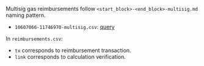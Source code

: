 Multisig gas reimbursements follow `<start_block>-<end_block>-multisig.md` naming pattern.

- `10607066-11746970-multisig.csv`: [query](https://explore.duneanalytics.com/queries/11380/source)

In `reimbursements.csv`:

- `tx` corresponds to reimbursement transaction.
- `link` corresponds to calculation verification.

